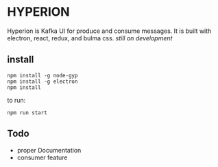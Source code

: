 # HYPERION
Hyperion is Kafka UI for produce and consume messages. It is built with electron, react, redux, and bulma css.
*still on development*
## install
```
npm install -g node-gyp
npm install -g electron
npm install
```

to run:
```
npm run start
```


## Todo
* proper Documentation
* consumer feature
